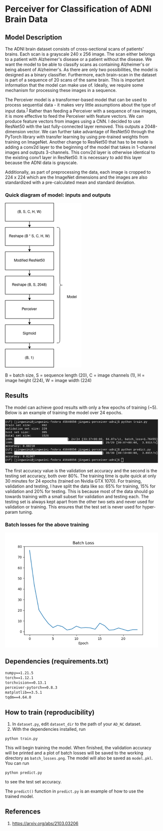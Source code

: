 # Perceiver for Classification of ADNI Brain Data

## Model Description
The ADNI brain dataset consists of cross-sectional scans of patients' brains. Each scan is a grayscale 240 x 256 image. The scan either belongs to a patient with Alzheimer's disease or a patient without the disease. We want the model to be able to classify scans as containing Alzheimer's or being absent of Alzheimer's. As there are only two possibilities, the model is designed as a binary classifier. Furthermore, each brain-scan in the dataset is part of a sequence of 20 scans of the same brain. This is important information that the model can make use of. Ideally, we require some mechanism for processing these images in a sequence.

The Perceiver model is a transformer-based model that can be used to process sequential data - it makes very little assumptions about the type of input data.<sup>[1]</sup> Rather than feeding a Perceiver with a sequence of raw images, it is more effective to feed the Perceiver with feature vectors. We can produce feature vectors from images using a CNN. I decided to use ResNet50 with the last fully-connected layer removed. This outputs a 2048-dimension vector. We can further take advantage of ResNet50 through the PyTorch library with transfer learning by using pre-trained weights from training on ImageNet. Another change to ResNet50 that has to be made is adding a conv2d layer to the beginning of the model that takes in 1-channel images and outputs 3-channels. This conv2d layer is otherwise identical to the existing conv1 layer in ResNet50. It is necessary to add this layer because the ADNI data is grayscale.

Additionally, as part of preprocessing the data, each image is cropped to 224 x 224 which are the ImageNet dimensions and the images are also standardized with a pre-calculated mean and standard deviation.

### Quick diagram of model: inputs and outputs
![](figures/model.png)

B = batch size, S = sequence length (20), C = image channels (1), H = image height (224), W = image width (224)

## Results
The model can achieve good results with only a few epochs of training (~5). Below is an example of training the model over 24 epochs.

![](figures/training.png)

The first accuracy value is the validation set accuracy and the second is the testing set accuracy, both over 80%. The training time is quite quick at only 30 minutes for 24 epochs (trained on Nvidia GTX 1070). For training, validation and testing, I have split the data like so: 65% for training, 15% for validation and 20% for testing. This is because most of the data should go towards training with a small subset for validation and testing each. The testing set is always kept apart from the other two sets and never used for validation or training. This ensures that the test set is never used for hyper-param tuning.

### Batch losses for the above training

![](figures/batch_losses.png)

## Dependencies (requirements.txt)
```
numpy==1.21.5
torch==1.12.1
torchvision==0.13.1
perceiver-pytorch==0.8.3
matplotlib==3.5.1
tqdm==4.64.0
```

## How to train (reproducibility)
1. In `dataset.py`, edit `dataset_dir` to the path of your `AD_NC` dataset.
2. With the dependencies installed, run
```
python train.py
```
This will begin training the model. When finished, the validation accuracy will be printed and a plot of batch losses will be saved to the working directory as `batch_losses.png`. The model will also be saved as `model.pkl`. You can run
```
python predict.py
```
to see the test set accuracy.

The `predict()` function in `predict.py` is an example of how to use the trained model.

[1]: https://arxiv.org/abs/2103.03206

## References
1. https://arxiv.org/abs/2103.03206
